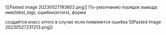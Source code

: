 ![[Pasted image 20230527183602.png]]
По-умолчанию порядок вывода:
имя(_label_tag_), ошибки(_errors_), форма

создаётся класс _errors_ в случае если появляется ошибка
![[Pasted image 20230527231213.png]]
